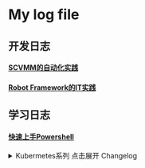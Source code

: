 # My log file

## 开发日志
#### [SCVMM的自动化实践](https://github.com/DamaoShao/blog/issues/2)
#### [Robot Framework的IT实践](https://github.com/DamaoShao/blog/issues/4)

## 学习日志
#### [快速上手Powershell](https://github.com/DamaoShao/blog/issues/3)
<details>
<summary>Kubermetes系列 点击展开 Changelog</summary>
#### [大毛的kubernetes系列笔记01——容器（未完成，仅占位）](https://github.com/DamaoShao/blog/issues/5)
#### [大毛的kubernetes系列笔记02——环境搭建（未完成，仅占位）](https://github.com/DamaoShao/blog/issues/6)
#### [大毛的kubernetes系列笔记03——编排（未完成，仅占位）](https://github.com/DamaoShao/blog/issues/7)
#### [大毛的kubernetes系列笔记04——作业管理（未完成，仅占位）](https://github.com/DamaoShao/blog/issues/8)
#### [大毛的kubernetes系列笔记05——存储（未完成，仅占位）](https://github.com/DamaoShao/blog/issues/9)
#### [大毛的kubernetes系列笔记06——网络（未完成，仅占位）](https://github.com/DamaoShao/blog/issues/10)
#### [大毛的kubernetes系列笔记07——调度（未完成，仅占位）](https://github.com/DamaoShao/blog/issues/11)
#### [大毛的kubernetes系列笔记08——资源管理（未完成，仅占位）](https://github.com/DamaoShao/blog/issues/12)
#### [大毛的kubernetes系列笔记09——运行时（未完成，仅占位）](https://github.com/DamaoShao/blog/issues/13)
#### [大毛的kubernetes系列笔记10——监控和日志（未完成，仅占位）](https://github.com/DamaoShao/blog/issues/14)
#### [大毛的kubernetes系列笔记11——Helm（未完成，仅占位）](https://github.com/DamaoShao/blog/issues/15)
#### [大毛的kubernetes系列笔记12——我理解的云原生（未完成，仅占位）](https://github.com/DamaoShao/blog/issues/16)
<details>
  
## 生活日志

## 其它日志
#### [谈敏捷开发](https://github.com/DamaoShao/blog/issues/1)
#### [再谈敏捷开发（未完成，仅占位）](https://github.com/DamaoShao/blog/issues/17)
